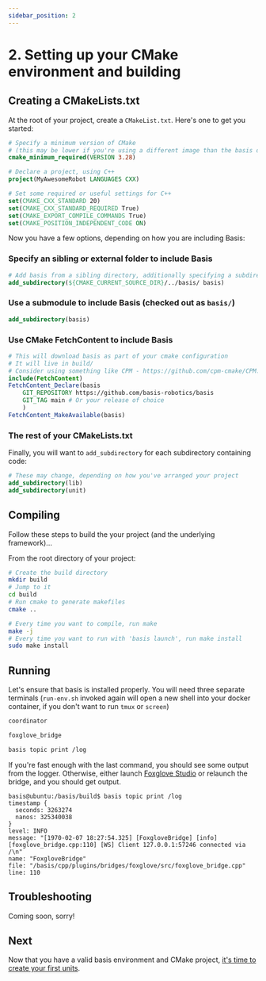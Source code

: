 ```yaml
---
sidebar_position: 2
---
```


# 2. Setting up your CMake environment and building

## Creating a CMakeLists.txt

At the root of your project, create a `CMakeList.txt`. Here's one to get you started:
```cmake title="CMakeLists.txt"
# Specify a minimum version of CMake
# (this may be lower if you're using a different image than the basis development image)
cmake_minimum_required(VERSION 3.28)

# Declare a project, using C++
project(MyAwesomeRobot LANGUAGES CXX)

# Set some required or useful settings for C++
set(CMAKE_CXX_STANDARD 20)
set(CMAKE_CXX_STANDARD_REQUIRED True)
set(CMAKE_EXPORT_COMPILE_COMMANDS True)
set(CMAKE_POSITION_INDEPENDENT_CODE ON)

```

Now you have a few options, depending on how you are including Basis:

### Specify an sibling or external folder to include Basis
```cmake title="CMakeLists.txt - subdirectories"
# Add basis from a sibling directory, additionally specifying a subdirectory underneath
add_subdirectory(${CMAKE_CURRENT_SOURCE_DIR}/../basis/ basis)
```

### Use a submodule to include Basis (checked out as `basis/`)
```cmake title="CMakeLists.txt - submodule"
add_subdirectory(basis)
```

### Use CMake FetchContent to include Basis
```cmake title="CMakeLists.txt - FetchContent"
# This will download basis as part of your cmake configuration
# It will live in build/
# Consider using something like CPM - https://github.com/cpm-cmake/CPM.cmake - if you want better caching behavior
include(FetchContent)
FetchContent_Declare(basis
    GIT_REPOSITORY https://github.com/basis-robotics/basis
    GIT_TAG main # Or your release of choice
    )
FetchContent_MakeAvailable(basis)
```

### The rest of your CMakeLists.txt

Finally, you will want to `add_subdirectory` for each subdirectory containing code:
```cmake
# These may change, depending on how you've arranged your project
add_subdirectory(lib)
add_subdirectory(unit)
```

## Compiling

Follow these steps to build the your project (and the underlying framework)...

From the root directory of your project:
```bash
# Create the build directory
mkdir build
# Jump to it
cd build
# Run cmake to generate makefiles
cmake ..

# Every time you want to compile, run make
make -j
# Every time you want to run with 'basis launch', run make install
sudo make install
```

## Running

Let's ensure that basis is installed properly. You will need three separate terminals (`run-env.sh` invoked again will open a new shell into your docker container, if you don't want to run `tmux` or `screen`)

```bash title="Start the Coordinator"
coordinator
```

```bash title="Start Foxglove's bridge"
foxglove_bridge
```

```bash title="Print the logging topic"
basis topic print /log
```

If you're fast enough with the last command, you should see some output from the logger. Otherwise, either launch [Foxglove Studio](https://foxglove.dev/) or relaunch the bridge, and you should get output.

```log
basis@ubuntu:/basis/build$ basis topic print /log
timestamp {
  seconds: 3263274
  nanos: 325340038
}
level: INFO
message: "[1970-02-07 18:27:54.325] [FoxgloveBridge] [info] [foxglove_bridge.cpp:110] [WS] Client 127.0.0.1:57246 connected via /\n"
name: "FoxgloveBridge"
file: "/basis/cpp/plugins/bridges/foxglove/src/foxglove_bridge.cpp"
line: 110
```

## Troubleshooting

Coming soon, sorry!

## Next

Now that you have a valid basis environment and CMake project, [it's time to create your first units](your-first-unit).